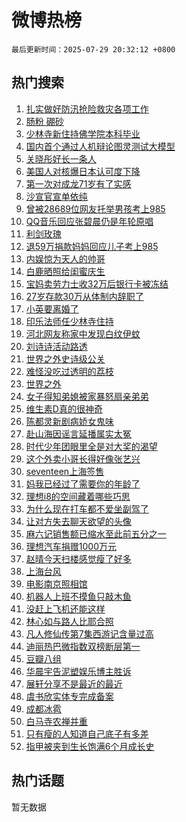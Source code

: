 # 微博热榜

`最后更新时间：2025-07-29 20:32:12 +0800`

## 热门搜索

1. [扎实做好防汛抢险救灾各项工作](https://m.weibo.cn/search?containerid=100103type%3D1%26t%3D10%26q%3D%23%E6%89%8E%E5%AE%9E%E5%81%9A%E5%A5%BD%E9%98%B2%E6%B1%9B%E6%8A%A2%E9%99%A9%E6%95%91%E7%81%BE%E5%90%84%E9%A1%B9%E5%B7%A5%E4%BD%9C%23&stream_entry_id=51&isnewpage=1&extparam=seat%3D1%26pos%3D0%26stream_entry_id%3D51%26c_type%3D51%26q%3D%2523%25E6%2589%258E%25E5%25AE%259E%25E5%2581%259A%25E5%25A5%25BD%25E9%2598%25B2%25E6%25B1%259B%25E6%258A%25A2%25E9%2599%25A9%25E6%2595%2591%25E7%2581%25BE%25E5%2590%2584%25E9%25A1%25B9%25E5%25B7%25A5%25E4%25BD%259C%2523%26cate%3D10103%26filter_type%3Drealtimehot%26dgr%3D0%26display_time%3D1753792331%26pre_seqid%3D175379233141902369866148)
1. [肠粉 硼砂](https://m.weibo.cn/search?containerid=100103type%3D1%26t%3D10%26q%3D%E8%82%A0%E7%B2%89+%E7%A1%BC%E7%A0%82&stream_entry_id=31&isnewpage=1&extparam=seat%3D1%26filter_type%3Drealtimehot%26c_type%3D31%26flag%3D2%26cate%3D5001%26lcate%3D5001%26stream_entry_id%3D31%26realpos%3D1%26pos%3D0%26dgr%3D0%26band_rank%3D1%26q%3D%25E8%2582%25A0%25E7%25B2%2589%2520%25E7%25A1%25BC%25E7%25A0%2582%26display_time%3D1753792331%26pre_seqid%3D175379233141902369866148)
1. [少林寺新住持佛学院本科毕业](https://m.weibo.cn/search?containerid=100103type%3D1%26t%3D10%26q%3D%23%E5%B0%91%E6%9E%97%E5%AF%BA%E6%96%B0%E4%BD%8F%E6%8C%81%E4%BD%9B%E5%AD%A6%E9%99%A2%E6%9C%AC%E7%A7%91%E6%AF%95%E4%B8%9A%23&stream_entry_id=31&isnewpage=1&extparam=seat%3D1%26filter_type%3Drealtimehot%26c_type%3D31%26flag%3D1%26cate%3D5001%26lcate%3D5001%26stream_entry_id%3D31%26realpos%3D2%26pos%3D1%26dgr%3D0%26band_rank%3D2%26q%3D%2523%25E5%25B0%2591%25E6%259E%2597%25E5%25AF%25BA%25E6%2596%25B0%25E4%25BD%258F%25E6%258C%2581%25E4%25BD%259B%25E5%25AD%25A6%25E9%2599%25A2%25E6%259C%25AC%25E7%25A7%2591%25E6%25AF%2595%25E4%25B8%259A%2523%26display_time%3D1753792331%26pre_seqid%3D175379233141902369866148)
1. [国内首个通过人机辩论图灵测试大模型](https://m.weibo.cn/search?containerid=100103type%3D1%26t%3D10%26q%3D%23%E5%9B%BD%E5%86%85%E9%A6%96%E4%B8%AA%E9%80%9A%E8%BF%87%E4%BA%BA%E6%9C%BA%E8%BE%A9%E8%AE%BA%E5%9B%BE%E7%81%B5%E6%B5%8B%E8%AF%95%E5%A4%A7%E6%A8%A1%E5%9E%8B%23&stream_entry_id=31&isnewpage=1&extparam=seat%3D1%26filter_type%3Drealtimehot%26c_type%3D31%26flag%3D0%26cate%3D5001%26lcate%3D5001%26stream_entry_id%3D31%26realpos%3D3%26pos%3D2%26dgr%3D0%26band_rank%3D3%26q%3D%2523%25E5%259B%25BD%25E5%2586%2585%25E9%25A6%2596%25E4%25B8%25AA%25E9%2580%259A%25E8%25BF%2587%25E4%25BA%25BA%25E6%259C%25BA%25E8%25BE%25A9%25E8%25AE%25BA%25E5%259B%25BE%25E7%2581%25B5%25E6%25B5%258B%25E8%25AF%2595%25E5%25A4%25A7%25E6%25A8%25A1%25E5%259E%258B%2523%26display_time%3D1753792331%26pre_seqid%3D175379233141902369866148)
1. [关晓彤好长一条人](https://m.weibo.cn/search?containerid=100103type%3D1%26t%3D10%26q%3D%E5%85%B3%E6%99%93%E5%BD%A4%E5%A5%BD%E9%95%BF%E4%B8%80%E6%9D%A1%E4%BA%BA&stream_entry_id=31&isnewpage=1&extparam=seat%3D1%26filter_type%3Drealtimehot%26c_type%3D31%26flag%3D1%26cate%3D5001%26lcate%3D5001%26stream_entry_id%3D31%26realpos%3D4%26pos%3D3%26dgr%3D0%26band_rank%3D4%26q%3D%25E5%2585%25B3%25E6%2599%2593%25E5%25BD%25A4%25E5%25A5%25BD%25E9%2595%25BF%25E4%25B8%2580%25E6%259D%25A1%25E4%25BA%25BA%26display_time%3D1753792331%26pre_seqid%3D175379233141902369866148)
1. [美国人对核爆日本认可度下降](https://m.weibo.cn/search?containerid=100103type%3D1%26t%3D10%26q%3D%23%E7%BE%8E%E5%9B%BD%E4%BA%BA%E5%AF%B9%E6%A0%B8%E7%88%86%E6%97%A5%E6%9C%AC%E8%AE%A4%E5%8F%AF%E5%BA%A6%E4%B8%8B%E9%99%8D%23&stream_entry_id=31&isnewpage=1&extparam=seat%3D1%26filter_type%3Drealtimehot%26c_type%3D31%26flag%3D1%26cate%3D5001%26lcate%3D5001%26stream_entry_id%3D31%26realpos%3D5%26pos%3D4%26dgr%3D0%26band_rank%3D5%26q%3D%2523%25E7%25BE%258E%25E5%259B%25BD%25E4%25BA%25BA%25E5%25AF%25B9%25E6%25A0%25B8%25E7%2588%2586%25E6%2597%25A5%25E6%259C%25AC%25E8%25AE%25A4%25E5%258F%25AF%25E5%25BA%25A6%25E4%25B8%258B%25E9%2599%258D%2523%26display_time%3D1753792331%26pre_seqid%3D175379233141902369866148)
1. [第一次对成龙71岁有了实感](https://m.weibo.cn/search?containerid=100103type%3D1%26t%3D10%26q%3D%E7%AC%AC%E4%B8%80%E6%AC%A1%E5%AF%B9%E6%88%90%E9%BE%9971%E5%B2%81%E6%9C%89%E4%BA%86%E5%AE%9E%E6%84%9F&stream_entry_id=31&isnewpage=1&extparam=seat%3D1%26filter_type%3Drealtimehot%26c_type%3D31%26flag%3D2%26cate%3D5001%26lcate%3D5001%26stream_entry_id%3D31%26realpos%3D6%26pos%3D5%26dgr%3D0%26band_rank%3D6%26q%3D%25E7%25AC%25AC%25E4%25B8%2580%25E6%25AC%25A1%25E5%25AF%25B9%25E6%2588%2590%25E9%25BE%259971%25E5%25B2%2581%25E6%259C%2589%25E4%25BA%2586%25E5%25AE%259E%25E6%2584%259F%26display_time%3D1753792331%26pre_seqid%3D175379233141902369866148)
1. [沙宣官宣单依纯](https://m.weibo.cn/search?containerid=100103type%3D1%26t%3D10%26q%3D%23%E6%B2%99%E5%AE%A3%E5%AE%98%E5%AE%A3%E5%8D%95%E4%BE%9D%E7%BA%AF%23&stream_entry_id=31&isnewpage=1&extparam=seat%3D1%26adid%3D295003%26c_type%3D31%26cate%3D5001%26lcate%3D5001%26is_ad_pos%3D1%26stream_entry_id%3D31%26pos%3D6%26q%3D%2523%25E6%25B2%2599%25E5%25AE%25A3%25E5%25AE%2598%25E5%25AE%25A3%25E5%258D%2595%25E4%25BE%259D%25E7%25BA%25AF%2523%26band_rank%3D7%26topic_ad%3D1%26dgr%3D0%26filter_type%3Drealtimehot%26display_time%3D1753792331%26pre_seqid%3D175379233141902369866148)
1. [曾被28689位网友托举男孩考上985](https://m.weibo.cn/search?containerid=100103type%3D1%26t%3D10%26q%3D%23%E6%9B%BE%E8%A2%AB28689%E4%BD%8D%E7%BD%91%E5%8F%8B%E6%89%98%E4%B8%BE%E7%94%B7%E5%AD%A9%E8%80%83%E4%B8%8A985%23&stream_entry_id=31&isnewpage=1&extparam=seat%3D1%26filter_type%3Drealtimehot%26c_type%3D31%26flag%3D1%26cate%3D5001%26lcate%3D5001%26stream_entry_id%3D31%26realpos%3D7%26pos%3D7%26dgr%3D0%26band_rank%3D7%26q%3D%2523%25E6%259B%25BE%25E8%25A2%25AB28689%25E4%25BD%258D%25E7%25BD%2591%25E5%258F%258B%25E6%2589%2598%25E4%25B8%25BE%25E7%2594%25B7%25E5%25AD%25A9%25E8%2580%2583%25E4%25B8%258A985%2523%26display_time%3D1753792331%26pre_seqid%3D175379233141902369866148)
1. [QQ音乐回应张碧晨仍是年轮原唱](https://m.weibo.cn/search?containerid=100103type%3D1%26t%3D10%26q%3D%23QQ%E9%9F%B3%E4%B9%90%E5%9B%9E%E5%BA%94%E5%BC%A0%E7%A2%A7%E6%99%A8%E4%BB%8D%E6%98%AF%E5%B9%B4%E8%BD%AE%E5%8E%9F%E5%94%B1%23&stream_entry_id=31&isnewpage=1&extparam=seat%3D1%26filter_type%3Drealtimehot%26c_type%3D31%26flag%3D1%26cate%3D5001%26lcate%3D5001%26stream_entry_id%3D31%26realpos%3D8%26pos%3D8%26dgr%3D0%26band_rank%3D8%26q%3D%2523QQ%25E9%259F%25B3%25E4%25B9%2590%25E5%259B%259E%25E5%25BA%2594%25E5%25BC%25A0%25E7%25A2%25A7%25E6%2599%25A8%25E4%25BB%258D%25E6%2598%25AF%25E5%25B9%25B4%25E8%25BD%25AE%25E5%258E%259F%25E5%2594%25B1%2523%26display_time%3D1753792331%26pre_seqid%3D175379233141902369866148)
1. [利剑玫瑰](https://m.weibo.cn/search?containerid=100103type%3D1%26t%3D10%26q%3D%E5%88%A9%E5%89%91%E7%8E%AB%E7%91%B0&stream_entry_id=31&isnewpage=1&extparam=seat%3D1%26filter_type%3Drealtimehot%26c_type%3D31%26flag%3D1%26cate%3D5001%26lcate%3D5001%26stream_entry_id%3D31%26realpos%3D9%26pos%3D9%26dgr%3D0%26band_rank%3D9%26q%3D%25E5%2588%25A9%25E5%2589%2591%25E7%258E%25AB%25E7%2591%25B0%26display_time%3D1753792331%26pre_seqid%3D175379233141902369866148)
1. [退59万捐款妈妈回应儿子考上985](https://m.weibo.cn/search?containerid=100103type%3D1%26t%3D10%26q%3D%23%E9%80%8059%E4%B8%87%E6%8D%90%E6%AC%BE%E5%A6%88%E5%A6%88%E5%9B%9E%E5%BA%94%E5%84%BF%E5%AD%90%E8%80%83%E4%B8%8A985%23&stream_entry_id=31&isnewpage=1&extparam=seat%3D1%26filter_type%3Drealtimehot%26c_type%3D31%26flag%3D1%26cate%3D5001%26lcate%3D5001%26stream_entry_id%3D31%26realpos%3D10%26pos%3D10%26dgr%3D0%26band_rank%3D10%26q%3D%2523%25E9%2580%258059%25E4%25B8%2587%25E6%258D%2590%25E6%25AC%25BE%25E5%25A6%2588%25E5%25A6%2588%25E5%259B%259E%25E5%25BA%2594%25E5%2584%25BF%25E5%25AD%2590%25E8%2580%2583%25E4%25B8%258A985%2523%26display_time%3D1753792331%26pre_seqid%3D175379233141902369866148)
1. [内娱惊为天人的帅哥](https://m.weibo.cn/search?containerid=100103type%3D1%26t%3D10%26q%3D%E5%86%85%E5%A8%B1%E6%83%8A%E4%B8%BA%E5%A4%A9%E4%BA%BA%E7%9A%84%E5%B8%85%E5%93%A5&stream_entry_id=31&isnewpage=1&extparam=seat%3D1%26filter_type%3Drealtimehot%26c_type%3D31%26flag%3D2%26cate%3D5001%26lcate%3D5001%26stream_entry_id%3D31%26realpos%3D11%26pos%3D11%26dgr%3D0%26band_rank%3D11%26q%3D%25E5%2586%2585%25E5%25A8%25B1%25E6%2583%258A%25E4%25B8%25BA%25E5%25A4%25A9%25E4%25BA%25BA%25E7%259A%2584%25E5%25B8%2585%25E5%2593%25A5%26display_time%3D1753792331%26pre_seqid%3D175379233141902369866148)
1. [白鹿晒照给闺蜜庆生](https://m.weibo.cn/search?containerid=100103type%3D1%26t%3D10%26q%3D%23%E7%99%BD%E9%B9%BF%E6%99%92%E7%85%A7%E7%BB%99%E9%97%BA%E8%9C%9C%E5%BA%86%E7%94%9F%23&stream_entry_id=31&isnewpage=1&extparam=seat%3D1%26filter_type%3Drealtimehot%26c_type%3D31%26flag%3D0%26cate%3D5001%26lcate%3D5001%26stream_entry_id%3D31%26realpos%3D12%26pos%3D12%26dgr%3D0%26band_rank%3D12%26q%3D%2523%25E7%2599%25BD%25E9%25B9%25BF%25E6%2599%2592%25E7%2585%25A7%25E7%25BB%2599%25E9%2597%25BA%25E8%259C%259C%25E5%25BA%2586%25E7%2594%259F%2523%26display_time%3D1753792331%26pre_seqid%3D175379233141902369866148)
1. [宝妈卖劳力士收32万后银行卡被冻结](https://m.weibo.cn/search?containerid=100103type%3D1%26t%3D10%26q%3D%23%E5%AE%9D%E5%A6%88%E5%8D%96%E5%8A%B3%E5%8A%9B%E5%A3%AB%E6%94%B632%E4%B8%87%E5%90%8E%E9%93%B6%E8%A1%8C%E5%8D%A1%E8%A2%AB%E5%86%BB%E7%BB%93%23&stream_entry_id=31&isnewpage=1&extparam=seat%3D1%26filter_type%3Drealtimehot%26c_type%3D31%26flag%3D0%26cate%3D5001%26lcate%3D5001%26stream_entry_id%3D31%26realpos%3D13%26pos%3D13%26dgr%3D0%26band_rank%3D13%26q%3D%2523%25E5%25AE%259D%25E5%25A6%2588%25E5%258D%2596%25E5%258A%25B3%25E5%258A%259B%25E5%25A3%25AB%25E6%2594%25B632%25E4%25B8%2587%25E5%2590%258E%25E9%2593%25B6%25E8%25A1%258C%25E5%258D%25A1%25E8%25A2%25AB%25E5%2586%25BB%25E7%25BB%2593%2523%26display_time%3D1753792331%26pre_seqid%3D175379233141902369866148)
1. [27岁存款30万从体制内辞职了](https://m.weibo.cn/search?containerid=100103type%3D1%26t%3D10%26q%3D27%E5%B2%81%E5%AD%98%E6%AC%BE30%E4%B8%87%E4%BB%8E%E4%BD%93%E5%88%B6%E5%86%85%E8%BE%9E%E8%81%8C%E4%BA%86&stream_entry_id=31&isnewpage=1&extparam=seat%3D1%26filter_type%3Drealtimehot%26c_type%3D31%26flag%3D2%26cate%3D5001%26lcate%3D5001%26stream_entry_id%3D31%26realpos%3D14%26pos%3D14%26dgr%3D0%26band_rank%3D14%26q%3D27%25E5%25B2%2581%25E5%25AD%2598%25E6%25AC%25BE30%25E4%25B8%2587%25E4%25BB%258E%25E4%25BD%2593%25E5%2588%25B6%25E5%2586%2585%25E8%25BE%259E%25E8%2581%258C%25E4%25BA%2586%26display_time%3D1753792331%26pre_seqid%3D175379233141902369866148)
1. [小英要离婚了](https://m.weibo.cn/search?containerid=100103type%3D1%26t%3D10%26q%3D%23%E5%B0%8F%E8%8B%B1%E8%A6%81%E7%A6%BB%E5%A9%9A%E4%BA%86%23&stream_entry_id=31&isnewpage=1&extparam=seat%3D1%26filter_type%3Drealtimehot%26c_type%3D31%26flag%3D2%26cate%3D5001%26lcate%3D5001%26stream_entry_id%3D31%26realpos%3D15%26pos%3D15%26dgr%3D0%26band_rank%3D15%26q%3D%2523%25E5%25B0%258F%25E8%258B%25B1%25E8%25A6%2581%25E7%25A6%25BB%25E5%25A9%259A%25E4%25BA%2586%2523%26display_time%3D1753792331%26pre_seqid%3D175379233141902369866148)
1. [印乐法师任少林寺住持](https://m.weibo.cn/search?containerid=100103type%3D1%26t%3D10%26q%3D%23%E5%8D%B0%E4%B9%90%E6%B3%95%E5%B8%88%E4%BB%BB%E5%B0%91%E6%9E%97%E5%AF%BA%E4%BD%8F%E6%8C%81%23&stream_entry_id=31&isnewpage=1&extparam=seat%3D1%26filter_type%3Drealtimehot%26c_type%3D31%26flag%3D0%26cate%3D5001%26lcate%3D5001%26stream_entry_id%3D31%26realpos%3D16%26pos%3D16%26dgr%3D0%26band_rank%3D16%26q%3D%2523%25E5%258D%25B0%25E4%25B9%2590%25E6%25B3%2595%25E5%25B8%2588%25E4%25BB%25BB%25E5%25B0%2591%25E6%259E%2597%25E5%25AF%25BA%25E4%25BD%258F%25E6%258C%2581%2523%26display_time%3D1753792331%26pre_seqid%3D175379233141902369866148)
1. [河北网友称家中发现白纹伊蚊](https://m.weibo.cn/search?containerid=100103type%3D1%26t%3D10%26q%3D%23%E6%B2%B3%E5%8C%97%E7%BD%91%E5%8F%8B%E7%A7%B0%E5%AE%B6%E4%B8%AD%E5%8F%91%E7%8E%B0%E7%99%BD%E7%BA%B9%E4%BC%8A%E8%9A%8A%23&stream_entry_id=31&isnewpage=1&extparam=seat%3D1%26filter_type%3Drealtimehot%26c_type%3D31%26flag%3D0%26cate%3D5001%26lcate%3D5001%26stream_entry_id%3D31%26realpos%3D17%26pos%3D17%26dgr%3D0%26band_rank%3D17%26q%3D%2523%25E6%25B2%25B3%25E5%258C%2597%25E7%25BD%2591%25E5%258F%258B%25E7%25A7%25B0%25E5%25AE%25B6%25E4%25B8%25AD%25E5%258F%2591%25E7%258E%25B0%25E7%2599%25BD%25E7%25BA%25B9%25E4%25BC%258A%25E8%259A%258A%2523%26display_time%3D1753792331%26pre_seqid%3D175379233141902369866148)
1. [刘诗诗活动路透](https://m.weibo.cn/search?containerid=100103type%3D1%26t%3D10%26q%3D%E5%88%98%E8%AF%97%E8%AF%97%E6%B4%BB%E5%8A%A8%E8%B7%AF%E9%80%8F&stream_entry_id=31&isnewpage=1&extparam=seat%3D1%26filter_type%3Drealtimehot%26c_type%3D31%26flag%3D1%26cate%3D5001%26lcate%3D5001%26stream_entry_id%3D31%26realpos%3D18%26pos%3D18%26dgr%3D0%26band_rank%3D18%26q%3D%25E5%2588%2598%25E8%25AF%2597%25E8%25AF%2597%25E6%25B4%25BB%25E5%258A%25A8%25E8%25B7%25AF%25E9%2580%258F%26display_time%3D1753792331%26pre_seqid%3D175379233141902369866148)
1. [世界之外史诗级公关](https://m.weibo.cn/search?containerid=100103type%3D1%26t%3D10%26q%3D%E4%B8%96%E7%95%8C%E4%B9%8B%E5%A4%96%E5%8F%B2%E8%AF%97%E7%BA%A7%E5%85%AC%E5%85%B3&stream_entry_id=31&isnewpage=1&extparam=seat%3D1%26filter_type%3Drealtimehot%26c_type%3D31%26flag%3D1%26cate%3D5001%26lcate%3D5001%26stream_entry_id%3D31%26realpos%3D19%26pos%3D19%26dgr%3D0%26band_rank%3D19%26q%3D%25E4%25B8%2596%25E7%2595%258C%25E4%25B9%258B%25E5%25A4%2596%25E5%258F%25B2%25E8%25AF%2597%25E7%25BA%25A7%25E5%2585%25AC%25E5%2585%25B3%26display_time%3D1753792331%26pre_seqid%3D175379233141902369866148)
1. [难怪没吃过透明的荔枝](https://m.weibo.cn/search?containerid=100103type%3D1%26t%3D10%26q%3D%E9%9A%BE%E6%80%AA%E6%B2%A1%E5%90%83%E8%BF%87%E9%80%8F%E6%98%8E%E7%9A%84%E8%8D%94%E6%9E%9D&stream_entry_id=31&isnewpage=1&extparam=seat%3D1%26filter_type%3Drealtimehot%26c_type%3D31%26flag%3D0%26cate%3D5001%26lcate%3D5001%26stream_entry_id%3D31%26realpos%3D20%26pos%3D20%26dgr%3D0%26band_rank%3D20%26q%3D%25E9%259A%25BE%25E6%2580%25AA%25E6%25B2%25A1%25E5%2590%2583%25E8%25BF%2587%25E9%2580%258F%25E6%2598%258E%25E7%259A%2584%25E8%258D%2594%25E6%259E%259D%26display_time%3D1753792331%26pre_seqid%3D175379233141902369866148)
1. [世界之外](https://m.weibo.cn/search?containerid=100103type%3D1%26t%3D10%26q%3D%E4%B8%96%E7%95%8C%E4%B9%8B%E5%A4%96&stream_entry_id=31&isnewpage=1&extparam=seat%3D1%26filter_type%3Drealtimehot%26c_type%3D31%26flag%3D0%26cate%3D5001%26lcate%3D5001%26stream_entry_id%3D31%26realpos%3D21%26pos%3D21%26dgr%3D0%26band_rank%3D21%26q%3D%25E4%25B8%2596%25E7%2595%258C%25E4%25B9%258B%25E5%25A4%2596%26display_time%3D1753792331%26pre_seqid%3D175379233141902369866148)
1. [女子得知弟媳被家暴怒扇亲弟弟](https://m.weibo.cn/search?containerid=100103type%3D1%26t%3D10%26q%3D%23%E5%A5%B3%E5%AD%90%E5%BE%97%E7%9F%A5%E5%BC%9F%E5%AA%B3%E8%A2%AB%E5%AE%B6%E6%9A%B4%E6%80%92%E6%89%87%E4%BA%B2%E5%BC%9F%E5%BC%9F%23&stream_entry_id=31&isnewpage=1&extparam=seat%3D1%26filter_type%3Drealtimehot%26c_type%3D31%26flag%3D1%26cate%3D5001%26lcate%3D5001%26stream_entry_id%3D31%26realpos%3D22%26pos%3D22%26dgr%3D0%26band_rank%3D22%26q%3D%2523%25E5%25A5%25B3%25E5%25AD%2590%25E5%25BE%2597%25E7%259F%25A5%25E5%25BC%259F%25E5%25AA%25B3%25E8%25A2%25AB%25E5%25AE%25B6%25E6%259A%25B4%25E6%2580%2592%25E6%2589%2587%25E4%25BA%25B2%25E5%25BC%259F%25E5%25BC%259F%2523%26display_time%3D1753792331%26pre_seqid%3D175379233141902369866148)
1. [维生素D真的很神奇](https://m.weibo.cn/search?containerid=100103type%3D1%26t%3D10%26q%3D%E7%BB%B4%E7%94%9F%E7%B4%A0D%E7%9C%9F%E7%9A%84%E5%BE%88%E7%A5%9E%E5%A5%87&stream_entry_id=31&isnewpage=1&extparam=seat%3D1%26filter_type%3Drealtimehot%26c_type%3D31%26flag%3D1%26cate%3D5001%26lcate%3D5001%26stream_entry_id%3D31%26realpos%3D23%26pos%3D23%26dgr%3D0%26band_rank%3D23%26q%3D%25E7%25BB%25B4%25E7%2594%259F%25E7%25B4%25A0D%25E7%259C%259F%25E7%259A%2584%25E5%25BE%2588%25E7%25A5%259E%25E5%25A5%2587%26display_time%3D1753792331%26pre_seqid%3D175379233141902369866148)
1. [陈都灵新剧病娇女鬼味](https://m.weibo.cn/search?containerid=100103type%3D1%26t%3D10%26q%3D%E9%99%88%E9%83%BD%E7%81%B5%E6%96%B0%E5%89%A7%E7%97%85%E5%A8%87%E5%A5%B3%E9%AC%BC%E5%91%B3&stream_entry_id=31&isnewpage=1&extparam=seat%3D1%26filter_type%3Drealtimehot%26c_type%3D31%26flag%3D0%26cate%3D5001%26lcate%3D5001%26stream_entry_id%3D31%26realpos%3D24%26pos%3D24%26dgr%3D0%26band_rank%3D24%26q%3D%25E9%2599%2588%25E9%2583%25BD%25E7%2581%25B5%25E6%2596%25B0%25E5%2589%25A7%25E7%2597%2585%25E5%25A8%2587%25E5%25A5%25B3%25E9%25AC%25BC%25E5%2591%25B3%26display_time%3D1753792331%26pre_seqid%3D175379233141902369866148)
1. [赴山海因谣言延播属实太冤](https://m.weibo.cn/search?containerid=100103type%3D1%26t%3D10%26q%3D%23%E8%B5%B4%E5%B1%B1%E6%B5%B7%E5%9B%A0%E8%B0%A3%E8%A8%80%E5%BB%B6%E6%92%AD%E5%B1%9E%E5%AE%9E%E5%A4%AA%E5%86%A4%23&stream_entry_id=31&isnewpage=1&extparam=seat%3D1%26filter_type%3Drealtimehot%26c_type%3D31%26flag%3D1%26cate%3D5001%26lcate%3D5001%26stream_entry_id%3D31%26realpos%3D25%26pos%3D25%26dgr%3D0%26band_rank%3D25%26q%3D%2523%25E8%25B5%25B4%25E5%25B1%25B1%25E6%25B5%25B7%25E5%259B%25A0%25E8%25B0%25A3%25E8%25A8%2580%25E5%25BB%25B6%25E6%2592%25AD%25E5%25B1%259E%25E5%25AE%259E%25E5%25A4%25AA%25E5%2586%25A4%2523%26display_time%3D1753792331%26pre_seqid%3D175379233141902369866148)
1. [时代少年团眼里全是对大奖的渴望](https://m.weibo.cn/search?containerid=100103type%3D1%26t%3D10%26q%3D%23%E6%97%B6%E4%BB%A3%E5%B0%91%E5%B9%B4%E5%9B%A2%E7%9C%BC%E9%87%8C%E5%85%A8%E6%98%AF%E5%AF%B9%E5%A4%A7%E5%A5%96%E7%9A%84%E6%B8%B4%E6%9C%9B%23&stream_entry_id=31&isnewpage=1&extparam=seat%3D1%26filter_type%3Drealtimehot%26c_type%3D31%26flag%3D1%26cate%3D5001%26lcate%3D5001%26stream_entry_id%3D31%26realpos%3D26%26pos%3D26%26dgr%3D0%26band_rank%3D26%26q%3D%2523%25E6%2597%25B6%25E4%25BB%25A3%25E5%25B0%2591%25E5%25B9%25B4%25E5%259B%25A2%25E7%259C%25BC%25E9%2587%258C%25E5%2585%25A8%25E6%2598%25AF%25E5%25AF%25B9%25E5%25A4%25A7%25E5%25A5%2596%25E7%259A%2584%25E6%25B8%25B4%25E6%259C%259B%2523%26display_time%3D1753792331%26pre_seqid%3D175379233141902369866148)
1. [这个外卖小哥长得好像张艺兴](https://m.weibo.cn/search?containerid=100103type%3D1%26t%3D10%26q%3D%E8%BF%99%E4%B8%AA%E5%A4%96%E5%8D%96%E5%B0%8F%E5%93%A5%E9%95%BF%E5%BE%97%E5%A5%BD%E5%83%8F%E5%BC%A0%E8%89%BA%E5%85%B4&stream_entry_id=31&isnewpage=1&extparam=seat%3D1%26filter_type%3Drealtimehot%26c_type%3D31%26flag%3D1%26cate%3D5001%26lcate%3D5001%26stream_entry_id%3D31%26realpos%3D27%26pos%3D27%26dgr%3D0%26band_rank%3D27%26q%3D%25E8%25BF%2599%25E4%25B8%25AA%25E5%25A4%2596%25E5%258D%2596%25E5%25B0%258F%25E5%2593%25A5%25E9%2595%25BF%25E5%25BE%2597%25E5%25A5%25BD%25E5%2583%258F%25E5%25BC%25A0%25E8%2589%25BA%25E5%2585%25B4%26display_time%3D1753792331%26pre_seqid%3D175379233141902369866148)
1. [seventeen上海签售](https://m.weibo.cn/search?containerid=100103type%3D1%26t%3D10%26q%3Dseventeen%E4%B8%8A%E6%B5%B7%E7%AD%BE%E5%94%AE&stream_entry_id=31&isnewpage=1&extparam=seat%3D1%26filter_type%3Drealtimehot%26c_type%3D31%26flag%3D1%26cate%3D5001%26lcate%3D5001%26stream_entry_id%3D31%26realpos%3D28%26pos%3D28%26dgr%3D0%26band_rank%3D28%26q%3Dseventeen%25E4%25B8%258A%25E6%25B5%25B7%25E7%25AD%25BE%25E5%2594%25AE%26display_time%3D1753792331%26pre_seqid%3D175379233141902369866148)
1. [妈我已经过了需要你的年龄了](https://m.weibo.cn/search?containerid=100103type%3D1%26t%3D10%26q%3D%E5%A6%88%E6%88%91%E5%B7%B2%E7%BB%8F%E8%BF%87%E4%BA%86%E9%9C%80%E8%A6%81%E4%BD%A0%E7%9A%84%E5%B9%B4%E9%BE%84%E4%BA%86&stream_entry_id=31&isnewpage=1&extparam=seat%3D1%26filter_type%3Drealtimehot%26c_type%3D31%26flag%3D0%26cate%3D5001%26lcate%3D5001%26stream_entry_id%3D31%26realpos%3D29%26pos%3D29%26dgr%3D0%26band_rank%3D29%26q%3D%25E5%25A6%2588%25E6%2588%2591%25E5%25B7%25B2%25E7%25BB%258F%25E8%25BF%2587%25E4%25BA%2586%25E9%259C%2580%25E8%25A6%2581%25E4%25BD%25A0%25E7%259A%2584%25E5%25B9%25B4%25E9%25BE%2584%25E4%25BA%2586%26display_time%3D1753792331%26pre_seqid%3D175379233141902369866148)
1. [理想i8的空间藏着哪些巧思](https://m.weibo.cn/search?containerid=100103type%3D1%26t%3D10%26q%3D%23%E7%90%86%E6%83%B3i8%E7%9A%84%E7%A9%BA%E9%97%B4%E8%97%8F%E7%9D%80%E5%93%AA%E4%BA%9B%E5%B7%A7%E6%80%9D%23&stream_entry_id=31&isnewpage=1&extparam=seat%3D1%26filter_type%3Drealtimehot%26c_type%3D31%26flag%3D1%26cate%3D5001%26lcate%3D5001%26stream_entry_id%3D31%26realpos%3D30%26pos%3D30%26dgr%3D0%26band_rank%3D30%26q%3D%2523%25E7%2590%2586%25E6%2583%25B3i8%25E7%259A%2584%25E7%25A9%25BA%25E9%2597%25B4%25E8%2597%258F%25E7%259D%2580%25E5%2593%25AA%25E4%25BA%259B%25E5%25B7%25A7%25E6%2580%259D%2523%26display_time%3D1753792331%26pre_seqid%3D175379233141902369866148)
1. [为什么现在打车都不爱坐副驾了](https://m.weibo.cn/search?containerid=100103type%3D1%26t%3D10%26q%3D%23%E4%B8%BA%E4%BB%80%E4%B9%88%E7%8E%B0%E5%9C%A8%E6%89%93%E8%BD%A6%E9%83%BD%E4%B8%8D%E7%88%B1%E5%9D%90%E5%89%AF%E9%A9%BE%E4%BA%86%23&stream_entry_id=31&isnewpage=1&extparam=seat%3D1%26filter_type%3Drealtimehot%26c_type%3D31%26flag%3D1%26cate%3D5001%26lcate%3D5001%26stream_entry_id%3D31%26realpos%3D31%26pos%3D31%26dgr%3D0%26band_rank%3D31%26q%3D%2523%25E4%25B8%25BA%25E4%25BB%2580%25E4%25B9%2588%25E7%258E%25B0%25E5%259C%25A8%25E6%2589%2593%25E8%25BD%25A6%25E9%2583%25BD%25E4%25B8%258D%25E7%2588%25B1%25E5%259D%2590%25E5%2589%25AF%25E9%25A9%25BE%25E4%25BA%2586%2523%26display_time%3D1753792331%26pre_seqid%3D175379233141902369866148)
1. [让对方失去聊天欲望的头像](https://m.weibo.cn/search?containerid=100103type%3D1%26t%3D10%26q%3D%E8%AE%A9%E5%AF%B9%E6%96%B9%E5%A4%B1%E5%8E%BB%E8%81%8A%E5%A4%A9%E6%AC%B2%E6%9C%9B%E7%9A%84%E5%A4%B4%E5%83%8F&stream_entry_id=31&isnewpage=1&extparam=seat%3D1%26filter_type%3Drealtimehot%26c_type%3D31%26flag%3D1%26cate%3D5001%26lcate%3D5001%26stream_entry_id%3D31%26realpos%3D32%26pos%3D32%26dgr%3D0%26band_rank%3D32%26q%3D%25E8%25AE%25A9%25E5%25AF%25B9%25E6%2596%25B9%25E5%25A4%25B1%25E5%258E%25BB%25E8%2581%258A%25E5%25A4%25A9%25E6%25AC%25B2%25E6%259C%259B%25E7%259A%2584%25E5%25A4%25B4%25E5%2583%258F%26display_time%3D1753792331%26pre_seqid%3D175379233141902369866148)
1. [麻六记销售额已缩水至此前五分之一](https://m.weibo.cn/search?containerid=100103type%3D1%26t%3D10%26q%3D%23%E9%BA%BB%E5%85%AD%E8%AE%B0%E9%94%80%E5%94%AE%E9%A2%9D%E5%B7%B2%E7%BC%A9%E6%B0%B4%E8%87%B3%E6%AD%A4%E5%89%8D%E4%BA%94%E5%88%86%E4%B9%8B%E4%B8%80%23&stream_entry_id=31&isnewpage=1&extparam=seat%3D1%26filter_type%3Drealtimehot%26c_type%3D31%26flag%3D0%26cate%3D5001%26lcate%3D5001%26stream_entry_id%3D31%26realpos%3D33%26pos%3D33%26dgr%3D0%26band_rank%3D33%26q%3D%2523%25E9%25BA%25BB%25E5%2585%25AD%25E8%25AE%25B0%25E9%2594%2580%25E5%2594%25AE%25E9%25A2%259D%25E5%25B7%25B2%25E7%25BC%25A9%25E6%25B0%25B4%25E8%2587%25B3%25E6%25AD%25A4%25E5%2589%258D%25E4%25BA%2594%25E5%2588%2586%25E4%25B9%258B%25E4%25B8%2580%2523%26display_time%3D1753792331%26pre_seqid%3D175379233141902369866148)
1. [理想汽车捐赠1000万元](https://m.weibo.cn/search?containerid=100103type%3D1%26t%3D10%26q%3D%23%E7%90%86%E6%83%B3%E6%B1%BD%E8%BD%A6%E6%8D%90%E8%B5%A01000%E4%B8%87%E5%85%83%23&stream_entry_id=31&isnewpage=1&extparam=seat%3D1%26filter_type%3Drealtimehot%26c_type%3D31%26flag%3D1%26cate%3D5001%26lcate%3D5001%26stream_entry_id%3D31%26realpos%3D34%26pos%3D34%26dgr%3D0%26band_rank%3D34%26q%3D%2523%25E7%2590%2586%25E6%2583%25B3%25E6%25B1%25BD%25E8%25BD%25A6%25E6%258D%2590%25E8%25B5%25A01000%25E4%25B8%2587%25E5%2585%2583%2523%26display_time%3D1753792331%26pre_seqid%3D175379233141902369866148)
1. [赵晴今天扫楼感觉瘦了好多](https://m.weibo.cn/search?containerid=100103type%3D1%26t%3D10%26q%3D%E8%B5%B5%E6%99%B4%E4%BB%8A%E5%A4%A9%E6%89%AB%E6%A5%BC%E6%84%9F%E8%A7%89%E7%98%A6%E4%BA%86%E5%A5%BD%E5%A4%9A&stream_entry_id=31&isnewpage=1&extparam=seat%3D1%26filter_type%3Drealtimehot%26c_type%3D31%26flag%3D0%26cate%3D5001%26lcate%3D5001%26stream_entry_id%3D31%26realpos%3D35%26pos%3D35%26dgr%3D0%26band_rank%3D35%26q%3D%25E8%25B5%25B5%25E6%2599%25B4%25E4%25BB%258A%25E5%25A4%25A9%25E6%2589%25AB%25E6%25A5%25BC%25E6%2584%259F%25E8%25A7%2589%25E7%2598%25A6%25E4%25BA%2586%25E5%25A5%25BD%25E5%25A4%259A%26display_time%3D1753792331%26pre_seqid%3D175379233141902369866148)
1. [上海台风](https://m.weibo.cn/search?containerid=100103type%3D1%26t%3D10%26q%3D%E4%B8%8A%E6%B5%B7%E5%8F%B0%E9%A3%8E&stream_entry_id=31&isnewpage=1&extparam=seat%3D1%26filter_type%3Drealtimehot%26c_type%3D31%26flag%3D0%26cate%3D5001%26lcate%3D5001%26stream_entry_id%3D31%26realpos%3D36%26pos%3D36%26dgr%3D0%26band_rank%3D36%26q%3D%25E4%25B8%258A%25E6%25B5%25B7%25E5%258F%25B0%25E9%25A3%258E%26display_time%3D1753792331%26pre_seqid%3D175379233141902369866148)
1. [电影南京照相馆](https://m.weibo.cn/search?containerid=100103type%3D1%26t%3D10%26q%3D%E7%94%B5%E5%BD%B1%E5%8D%97%E4%BA%AC%E7%85%A7%E7%9B%B8%E9%A6%86&stream_entry_id=31&isnewpage=1&extparam=seat%3D1%26filter_type%3Drealtimehot%26c_type%3D31%26flag%3D1%26cate%3D5001%26lcate%3D5001%26stream_entry_id%3D31%26realpos%3D37%26pos%3D37%26dgr%3D0%26band_rank%3D37%26q%3D%25E7%2594%25B5%25E5%25BD%25B1%25E5%258D%2597%25E4%25BA%25AC%25E7%2585%25A7%25E7%259B%25B8%25E9%25A6%2586%26display_time%3D1753792331%26pre_seqid%3D175379233141902369866148)
1. [机器人上班不摸鱼只敲木鱼](https://m.weibo.cn/search?containerid=100103type%3D1%26t%3D10%26q%3D%23%E6%9C%BA%E5%99%A8%E4%BA%BA%E4%B8%8A%E7%8F%AD%E4%B8%8D%E6%91%B8%E9%B1%BC%E5%8F%AA%E6%95%B2%E6%9C%A8%E9%B1%BC%23&stream_entry_id=31&isnewpage=1&extparam=seat%3D1%26filter_type%3Drealtimehot%26c_type%3D31%26flag%3D1%26cate%3D5001%26lcate%3D5001%26stream_entry_id%3D31%26realpos%3D38%26pos%3D38%26dgr%3D0%26band_rank%3D38%26q%3D%2523%25E6%259C%25BA%25E5%2599%25A8%25E4%25BA%25BA%25E4%25B8%258A%25E7%258F%25AD%25E4%25B8%258D%25E6%2591%25B8%25E9%25B1%25BC%25E5%258F%25AA%25E6%2595%25B2%25E6%259C%25A8%25E9%25B1%25BC%2523%26display_time%3D1753792331%26pre_seqid%3D175379233141902369866148)
1. [没赶上飞机还能这样](https://m.weibo.cn/search?containerid=100103type%3D1%26t%3D10%26q%3D%23%E6%B2%A1%E8%B5%B6%E4%B8%8A%E9%A3%9E%E6%9C%BA%E8%BF%98%E8%83%BD%E8%BF%99%E6%A0%B7%23&stream_entry_id=31&isnewpage=1&extparam=seat%3D1%26filter_type%3Drealtimehot%26c_type%3D31%26flag%3D1%26cate%3D5001%26lcate%3D5001%26stream_entry_id%3D31%26realpos%3D39%26pos%3D39%26dgr%3D0%26band_rank%3D39%26q%3D%2523%25E6%25B2%25A1%25E8%25B5%25B6%25E4%25B8%258A%25E9%25A3%259E%25E6%259C%25BA%25E8%25BF%2598%25E8%2583%25BD%25E8%25BF%2599%25E6%25A0%25B7%2523%26display_time%3D1753792331%26pre_seqid%3D175379233141902369866148)
1. [林心如与路人比耶合照](https://m.weibo.cn/search?containerid=100103type%3D1%26t%3D10%26q%3D%23%E6%9E%97%E5%BF%83%E5%A6%82%E4%B8%8E%E8%B7%AF%E4%BA%BA%E6%AF%94%E8%80%B6%E5%90%88%E7%85%A7%23&stream_entry_id=31&isnewpage=1&extparam=seat%3D1%26filter_type%3Drealtimehot%26c_type%3D31%26flag%3D1%26cate%3D5001%26lcate%3D5001%26stream_entry_id%3D31%26realpos%3D40%26pos%3D40%26dgr%3D0%26band_rank%3D40%26q%3D%2523%25E6%259E%2597%25E5%25BF%2583%25E5%25A6%2582%25E4%25B8%258E%25E8%25B7%25AF%25E4%25BA%25BA%25E6%25AF%2594%25E8%2580%25B6%25E5%2590%2588%25E7%2585%25A7%2523%26display_time%3D1753792331%26pre_seqid%3D175379233141902369866148)
1. [凡人修仙传第7集西游记含量过高](https://m.weibo.cn/search?containerid=100103type%3D1%26t%3D10%26q%3D%E5%87%A1%E4%BA%BA%E4%BF%AE%E4%BB%99%E4%BC%A0%E7%AC%AC7%E9%9B%86%E8%A5%BF%E6%B8%B8%E8%AE%B0%E5%90%AB%E9%87%8F%E8%BF%87%E9%AB%98&stream_entry_id=31&isnewpage=1&extparam=seat%3D1%26filter_type%3Drealtimehot%26c_type%3D31%26flag%3D1%26cate%3D5001%26lcate%3D5001%26stream_entry_id%3D31%26realpos%3D41%26pos%3D41%26dgr%3D0%26band_rank%3D41%26q%3D%25E5%2587%25A1%25E4%25BA%25BA%25E4%25BF%25AE%25E4%25BB%2599%25E4%25BC%25A0%25E7%25AC%25AC7%25E9%259B%2586%25E8%25A5%25BF%25E6%25B8%25B8%25E8%25AE%25B0%25E5%2590%25AB%25E9%2587%258F%25E8%25BF%2587%25E9%25AB%2598%26display_time%3D1753792331%26pre_seqid%3D175379233141902369866148)
1. [迪丽热巴微指数双榜断层第一](https://m.weibo.cn/search?containerid=100103type%3D1%26t%3D10%26q%3D%E8%BF%AA%E4%B8%BD%E7%83%AD%E5%B7%B4%E5%BE%AE%E6%8C%87%E6%95%B0%E5%8F%8C%E6%A6%9C%E6%96%AD%E5%B1%82%E7%AC%AC%E4%B8%80&stream_entry_id=31&isnewpage=1&extparam=seat%3D1%26filter_type%3Drealtimehot%26c_type%3D31%26flag%3D0%26cate%3D5001%26lcate%3D5001%26stream_entry_id%3D31%26realpos%3D42%26pos%3D42%26dgr%3D0%26band_rank%3D42%26q%3D%25E8%25BF%25AA%25E4%25B8%25BD%25E7%2583%25AD%25E5%25B7%25B4%25E5%25BE%25AE%25E6%258C%2587%25E6%2595%25B0%25E5%258F%258C%25E6%25A6%259C%25E6%2596%25AD%25E5%25B1%2582%25E7%25AC%25AC%25E4%25B8%2580%26display_time%3D1753792331%26pre_seqid%3D175379233141902369866148)
1. [豆瓣八组](https://m.weibo.cn/search?containerid=100103type%3D1%26t%3D10%26q%3D%E8%B1%86%E7%93%A3%E5%85%AB%E7%BB%84&stream_entry_id=31&isnewpage=1&extparam=seat%3D1%26filter_type%3Drealtimehot%26c_type%3D31%26flag%3D0%26cate%3D5001%26lcate%3D5001%26stream_entry_id%3D31%26realpos%3D43%26pos%3D43%26dgr%3D0%26band_rank%3D43%26q%3D%25E8%25B1%2586%25E7%2593%25A3%25E5%2585%25AB%25E7%25BB%2584%26display_time%3D1753792331%26pre_seqid%3D175379233141902369866148)
1. [华晨宇告泥塑娱乐博主胜诉](https://m.weibo.cn/search?containerid=100103type%3D1%26t%3D10%26q%3D%23%E5%8D%8E%E6%99%A8%E5%AE%87%E5%91%8A%E6%B3%A5%E5%A1%91%E5%A8%B1%E4%B9%90%E5%8D%9A%E4%B8%BB%E8%83%9C%E8%AF%89%23&stream_entry_id=31&isnewpage=1&extparam=seat%3D1%26filter_type%3Drealtimehot%26c_type%3D31%26flag%3D0%26cate%3D5001%26lcate%3D5001%26stream_entry_id%3D31%26realpos%3D44%26pos%3D44%26dgr%3D0%26band_rank%3D44%26q%3D%2523%25E5%258D%258E%25E6%2599%25A8%25E5%25AE%2587%25E5%2591%258A%25E6%25B3%25A5%25E5%25A1%2591%25E5%25A8%25B1%25E4%25B9%2590%25E5%258D%259A%25E4%25B8%25BB%25E8%2583%259C%25E8%25AF%2589%2523%26display_time%3D1753792331%26pre_seqid%3D175379233141902369866148)
1. [展轩分享不是最近的最近](https://m.weibo.cn/search?containerid=100103type%3D1%26t%3D10%26q%3D%23%E5%B1%95%E8%BD%A9%E5%88%86%E4%BA%AB%E4%B8%8D%E6%98%AF%E6%9C%80%E8%BF%91%E7%9A%84%E6%9C%80%E8%BF%91%23&stream_entry_id=31&isnewpage=1&extparam=seat%3D1%26filter_type%3Drealtimehot%26c_type%3D31%26flag%3D1%26cate%3D5001%26lcate%3D5001%26stream_entry_id%3D31%26realpos%3D45%26pos%3D45%26dgr%3D0%26band_rank%3D45%26q%3D%2523%25E5%25B1%2595%25E8%25BD%25A9%25E5%2588%2586%25E4%25BA%25AB%25E4%25B8%258D%25E6%2598%25AF%25E6%259C%2580%25E8%25BF%2591%25E7%259A%2584%25E6%259C%2580%25E8%25BF%2591%2523%26display_time%3D1753792331%26pre_seqid%3D175379233141902369866148)
1. [虞书欣实体专完成备案](https://m.weibo.cn/search?containerid=100103type%3D1%26t%3D10%26q%3D%23%E8%99%9E%E4%B9%A6%E6%AC%A3%E5%AE%9E%E4%BD%93%E4%B8%93%E5%AE%8C%E6%88%90%E5%A4%87%E6%A1%88%23&stream_entry_id=31&isnewpage=1&extparam=seat%3D1%26filter_type%3Drealtimehot%26c_type%3D31%26flag%3D1%26cate%3D5001%26lcate%3D5001%26stream_entry_id%3D31%26realpos%3D46%26pos%3D46%26dgr%3D0%26band_rank%3D46%26q%3D%2523%25E8%2599%259E%25E4%25B9%25A6%25E6%25AC%25A3%25E5%25AE%259E%25E4%25BD%2593%25E4%25B8%2593%25E5%25AE%258C%25E6%2588%2590%25E5%25A4%2587%25E6%25A1%2588%2523%26display_time%3D1753792331%26pre_seqid%3D175379233141902369866148)
1. [成都冰雹](https://m.weibo.cn/search?containerid=100103type%3D1%26t%3D10%26q%3D%E6%88%90%E9%83%BD%E5%86%B0%E9%9B%B9&stream_entry_id=31&isnewpage=1&extparam=seat%3D1%26filter_type%3Drealtimehot%26c_type%3D31%26flag%3D0%26cate%3D5001%26lcate%3D5001%26stream_entry_id%3D31%26realpos%3D47%26pos%3D47%26dgr%3D0%26band_rank%3D47%26q%3D%25E6%2588%2590%25E9%2583%25BD%25E5%2586%25B0%25E9%259B%25B9%26display_time%3D1753792331%26pre_seqid%3D175379233141902369866148)
1. [白马寺农禅并重](https://m.weibo.cn/search?containerid=100103type%3D1%26t%3D10%26q%3D%E7%99%BD%E9%A9%AC%E5%AF%BA%E5%86%9C%E7%A6%85%E5%B9%B6%E9%87%8D&stream_entry_id=31&isnewpage=1&extparam=seat%3D1%26filter_type%3Drealtimehot%26c_type%3D31%26flag%3D1%26cate%3D5001%26lcate%3D5001%26stream_entry_id%3D31%26realpos%3D48%26pos%3D48%26dgr%3D0%26band_rank%3D48%26q%3D%25E7%2599%25BD%25E9%25A9%25AC%25E5%25AF%25BA%25E5%2586%259C%25E7%25A6%2585%25E5%25B9%25B6%25E9%2587%258D%26display_time%3D1753792331%26pre_seqid%3D175379233141902369866148)
1. [只有瘦的人知道自己底子有多差](https://m.weibo.cn/search?containerid=100103type%3D1%26t%3D10%26q%3D%E5%8F%AA%E6%9C%89%E7%98%A6%E7%9A%84%E4%BA%BA%E7%9F%A5%E9%81%93%E8%87%AA%E5%B7%B1%E5%BA%95%E5%AD%90%E6%9C%89%E5%A4%9A%E5%B7%AE&stream_entry_id=31&isnewpage=1&extparam=seat%3D1%26filter_type%3Drealtimehot%26c_type%3D31%26flag%3D0%26cate%3D5001%26lcate%3D5001%26stream_entry_id%3D31%26realpos%3D49%26pos%3D49%26dgr%3D0%26band_rank%3D49%26q%3D%25E5%258F%25AA%25E6%259C%2589%25E7%2598%25A6%25E7%259A%2584%25E4%25BA%25BA%25E7%259F%25A5%25E9%2581%2593%25E8%2587%25AA%25E5%25B7%25B1%25E5%25BA%2595%25E5%25AD%2590%25E6%259C%2589%25E5%25A4%259A%25E5%25B7%25AE%26display_time%3D1753792331%26pre_seqid%3D175379233141902369866148)
1. [指甲被夹到生长饱满6个月成长史](https://m.weibo.cn/search?containerid=100103type%3D1%26t%3D10%26q%3D%E6%8C%87%E7%94%B2%E8%A2%AB%E5%A4%B9%E5%88%B0%E7%94%9F%E9%95%BF%E9%A5%B1%E6%BB%A16%E4%B8%AA%E6%9C%88%E6%88%90%E9%95%BF%E5%8F%B2&stream_entry_id=31&isnewpage=1&extparam=seat%3D1%26filter_type%3Drealtimehot%26c_type%3D31%26flag%3D1%26cate%3D5001%26lcate%3D5001%26stream_entry_id%3D31%26realpos%3D50%26pos%3D50%26dgr%3D0%26band_rank%3D50%26q%3D%25E6%258C%2587%25E7%2594%25B2%25E8%25A2%25AB%25E5%25A4%25B9%25E5%2588%25B0%25E7%2594%259F%25E9%2595%25BF%25E9%25A5%25B1%25E6%25BB%25A16%25E4%25B8%25AA%25E6%259C%2588%25E6%2588%2590%25E9%2595%25BF%25E5%258F%25B2%26display_time%3D1753792331%26pre_seqid%3D175379233141902369866148)

## 热门话题

暂无数据
